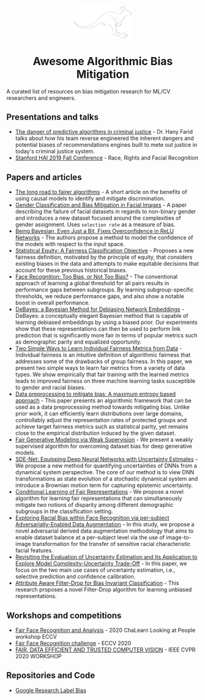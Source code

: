 <div align="center">
	<img width="30%" src="Wallaby.svg" alt="Wallaby">
	<br>
	<p>
		<p>
			<h1>
				Awesome Algorithmic Bias Mitigation
			</h1>
		</p>
	</p>
</div>

A curated list of resources on bias mitigation research for ML/CV researchers and engineers.

## Presentations and talks

- [The danger of predictive algorithms in criminal justice](https://youtu.be/p-82YeUPQh0) - Dr. Hany Farid talks about how his team reverse engineered the inherent dangers and potential biases of recommendations engines built to mete out justice in today's criminal justice system.
- [Stanford HAI 2019 Fall Conference](https://youtu.be/BS-DoiBxQ48) - Race, Rights and Facial Recognition


## Papers and articles

- [The long road to fairer algorithms](https://www.nature.com/articles/d41586-020-00274-3) - A short article on the benefits of using causal models to identify and mitigate discrimination.
- [Gender Classification and Bias Mitigation in Facial Images](https://arxiv.org/abs/2007.06141) - A paper describing the failure of facial datasets in regards to non-binary gender and introduces a new dataset focused around the complexities of gender assignment. Uses `selection rate` as a measure of bias.
- [Being Bayesian, Even Just a Bit, Fixes Overconfidence in ReLU Networks](https://proceedings.icml.cc/static/paper_files/icml/2020/780-Paper.pdf) - The authors propose a method to model the confidence of the models with respect to the input space.
- [Statistical Equity: A Fairness Classification Objective](https://arxiv.org/pdf/2005.07293.pdf) - Proposes a new fairness definition, motivated by the principle of equity, that considers existing biases in the data and attempts to make equitable decisions that account for these previous historical biases.
- [Face Recognition: Too Bias, or Not Too Bias?](https://arxiv.org/pdf/2002.06483.pdf) - The conventional approach of learning a global threshold for all pairs
results in performance gaps between subgroups. By learning subgroup-specific thresholds, we reduce performance gaps, and also show a notable boost in overall performance.
- [DeBayes: a Bayesian Method for Debiasing Network Embeddings](https://proceedings.icml.cc/static/paper_files/icml/2020/1517-Paper.pdf) -  DeBayes: a
conceptually elegant Bayesian method that is capable of learning debiased embeddings by using a biased prior. Our experiments show that these representations can then be used to perform link prediction that is significantly more fair in terms of popular metrics such as demographic parity and equalized opportunity.
- [Two Simple Ways to Learn Individual Fairness Metrics from Data](https://proceedings.icml.cc/static/paper_files/icml/2020/6161-Paper.pdf) - Individual fairness is an intuitive definition of algorithmic fairness that addresses some of the drawbacks of group fairness. In this paper, we present two simple ways to learn fair metrics from a variety of data types. We show empirically that fair training with the learned metrics leads to improved fairness on three machine learning tasks susceptible to gender and racial biases.
- [Data preprocessing to mitigate bias: A maximum entropy based approach](https://proceedings.icml.cc/static/paper_files/icml/2020/2750-Paper.pdf) - This paper presents an algorithmic framework that can be used as a data preprocessing method towards mitigating bias. Unlike prior work, it can efficiently learn distributions over large domains, controllably adjust the representation rates of protected groups and achieve target fairness metrics such as statistical parity, yet remains close to the empirical distribution induced by the given dataset.
- [Fair Generative Modeling via Weak Supervision](https://proceedings.icml.cc/static/paper_files/icml/2020/5778-Paper.pdf) - We present a weakly supervised algorithm for overcoming dataset bias for deep generative models.
- [SDE-Net: Equipping Deep Neural Networks with Uncertainty Estimates](https://proceedings.icml.cc/static/paper_files/icml/2020/1840-Paper.pdf) - We propose a new method for quantifying uncertainties of DNNs from a dynamical system perspective. The core of our method is to view DNN transformations as state evolution of a stochastic dynamical system and introduce a Brownian motion term for capturing epistemic uncertainty.
- [Conditional Learning of Fair Representations](https://iclr.cc/virtual_2020/poster_Hkekl0NFPr.html) - We propose a novel algorithm for learning fair representations that can simultaneously mitigate two notions of disparity among different demographic subgroups in the classification setting.
- [Exploring Racial Bias within Face Recognition via per-subject Adversarially-Enabled Data Augmentation](https://openaccess.thecvf.com/content_CVPRW_2020/html/w1/Yucer_Exploring_Racial_Bias_Within_Face_Recognition_via_Per-Subject_Adversarially-Enabled_Data_CVPRW_2020_paper.html) - In this study, we propose a novel adversarial derived data augmentation methodology that aims to enable dataset balance at a per-subject level via the use of image-to-image transformation for the transfer of sensitive racial characteristic facial features.
- [Revisiting the Evaluation of Uncertainty Estimation and Its Application to Explore Model Complexity-Uncertainty Trade-Off](https://openaccess.thecvf.com/content_CVPRW_2020/html/w1/Ding_Revisiting_the_Evaluation_of_Uncertainty_Estimation_and_Its_Application_to_CVPRW_2020_paper.html) - In this paper, we focus on the two main use cases of uncertainty estimation, i.e., selective prediction and confidence calibration.
- [Attribute Aware Filter-Drop for Bias Invariant Classification](https://openaccess.thecvf.com/content_CVPRW_2020/html/w1/Nagpal_Attribute_Aware_Filter-Drop_for_Bias_Invariant_Classification_CVPRW_2020_paper.html) - This research proposes a novel Filter-Drop algorithm for learning unbiased representations.

## Workshops and competitions

- [Fair Face Recognition and Analysis](http://chalearnlap.cvc.uab.es/workshop/37/description/) - 2020 ChaLearn Looking at People workshop ECCV
- [Fair Face Recognition challenge](http://chalearnlap.cvc.uab.es/challenge/38/description/) - ECCV 2020
- [FAIR, DATA EFFICIENT AND TRUSTED COMPUTER VISION](https://fadetrcv.github.io/) - IEEE CVPR 2020 WORKSHOP

## Repositories and Code

- [Google Research Label Bias](https://github.com/google-research/google-research/tree/master/label_bias)
